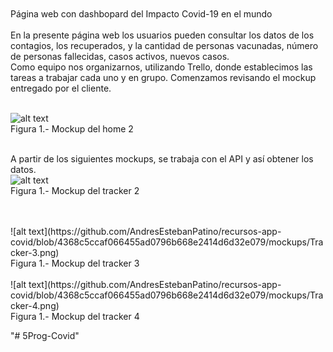 <br>
<br>
Página web con dashbopard del  Impacto Covid-19 en el mundo
<br>
<br>
En la presente página web los usuarios pueden consultar los datos de los contagios, los recuperados, y la cantidad de personas vacunadas, número de personas fallecidas, casos activos, nuevos casos.
<br>
Como equipo nos organizarnos, utilizando Trello, donde establecimos las tareas a trabajar cada uno y en grupo. Comenzamos revisando el mockup entregado por el cliente.
<br>
<br>

![alt text](https://github.com/AndresEstebanPatino/recursos-app-covid/blob/4368c5ccaf066455ad0796b668e2414d6d32e079/mockups/home-2.png)
<br>
Figura 1.- Mockup del home 2
<br>
<br>

A partir de los siguientes mockups, se trabaja con el API y así obtener los datos.
<br>
![alt text](https://github.com/AndresEstebanPatino/recursos-app-covid/blob/4368c5ccaf066455ad0796b668e2414d6d32e079/mockups/Tracker-2.png)
<br>
Figura 1.- Mockup del tracker 2
<br>

<br>
<br>
![alt text](https://github.com/AndresEstebanPatino/recursos-app-covid/blob/4368c5ccaf066455ad0796b668e2414d6d32e079/mockups/Tracker-3.png)
<br>
Figura 1.- Mockup del tracker 3
<br>

<br>
![alt text](https://github.com/AndresEstebanPatino/recursos-app-covid/blob/4368c5ccaf066455ad0796b668e2414d6d32e079/mockups/Tracker-4.png)
<br>
Figura 1.- Mockup del tracker 4
<br>

"# 5Prog-Covid" 
